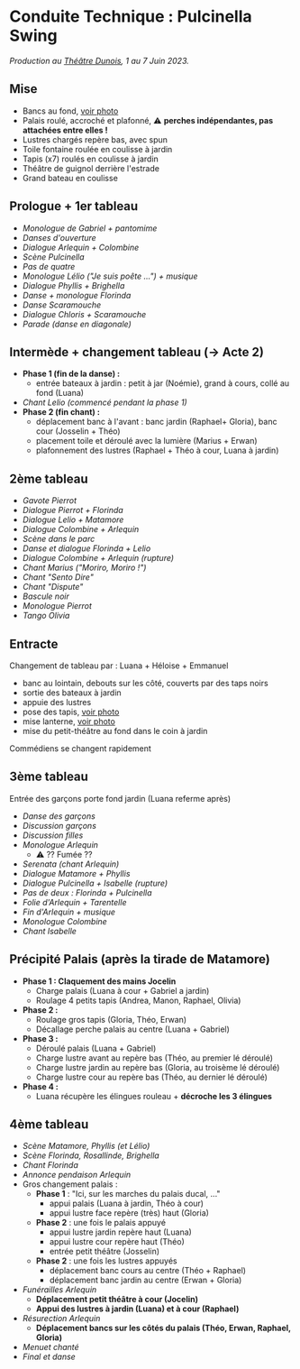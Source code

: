 # Conduite Technique : Pulcinella Swing

_Production au [Théâtre Dunois](https://www.theatredunois.org/), 1 au 7 Juin 2023._ 

## Mise

- Bancs au fond, [voir photo](./bancs_mise_dunois.jpg)
- Palais roulé, accroché et plafonné, :warning: **perches indépendantes, pas attachées entre elles !**
- Lustres chargés repère bas, avec spun
- Toile fontaine roulée en coulisse à jardin
- Tapis (x7) roulés en coulisse à jardin
- Théâtre de guignol derrière l'estrade
- Grand bateau en coulisse

## Prologue + 1er tableau

- _Monologue de Gabriel + pantomime_
- _Danses d'ouverture_
- _Dialogue Arlequin + Colombine_
- _Scène Pulcinella_
- _Pas de quatre_
- _Monologue Lélio ("Je suis poête ...") + musique_
- _Dialogue Phyllis + Brighella_
- _Danse + monologue Florinda_
- _Danse Scaramouche_
- _Dialogue Chloris + Scaramouche_
- _Parade (danse en diagonale)_

## Intermède + changement tableau (-> Acte 2)

- **Phase 1 (fin de la danse) :**
    - entrée bateaux à jardin : petit à jar (Noémie), grand à cours, collé au fond (Luana)  
- _Chant Lelio (commencé pendant la phase 1)_
- **Phase 2 (fin chant) :**
    - déplacement banc à l'avant : banc jardin (Raphael+ Gloria), banc cour (Josselin + Théo)
    - placement toile et déroulé avec la lumière (Marius + Erwan)
    - plafonnement des lustres (Raphael + Théo à cour, Luana à jardin)

## 2ème tableau

- _Gavote Pierrot_
- _Dialogue Pierrot + Florinda_
- _Dialogue Lelio + Matamore_
- _Dialogue Colombine + Arlequin_
- _Scène dans le parc_
- _Danse et dialogue Florinda + Lelio_
- _Dialogue Colombine + Arlequin (rupture)_
- _Chant Marius ("Moriro, Moriro !")_
- _Chant "Sento Dire"_
- _Chant "Dispute"_
- _Bascule noir_
- _Monologue Pierrot_
- _Tango Olivia_

## Entracte 

Changement de tableau par : Luana + Héloise + Emmanuel

- banc au lointain, debouts sur les côté, couverts par des taps noirs
- sortie des bateaux à jardin
- appuie des lustres
- pose des tapis, [voir photo](./tapis_dunois.jpg)
- mise lanterne, [voir photo](./lanterne_dunois.jpg)
- mise du petit-théâtre au fond dans le coin à jardin 

Commédiens se changent rapidement

## 3ème tableau

Entrée des garçons porte fond jardin (Luana referme après)

- _Danse des garçons_
- _Discussion garçons_
- _Discussion filles_
- _Monologue Arlequin_
    - :warning: ?? Fumée ??
- _Serenata (chant Arlequin)_
- _Dialogue Matamore + Phyllis_
- _Dialogue Pulcinella + Isabelle (rupture)_
- _Pas de deux : Florinda + Pulcinella_
- _Folie d'Arlequin + Tarentelle_
- _Fin d'Arlequin + musique_
- _Monologue Colombine_
- _Chant Isabelle_

## Précipité Palais (après la tirade de Matamore)

- **Phase 1 : Claquement des mains Jocelin**
  - Charge palais (Luana à cour + Gabriel a jardin)
  - Roulage 4 petits tapis (Andrea, Manon, Raphael, Olivia)
- **Phase 2 :**
  - Roulage gros tapis (Gloria, Théo, Erwan)
  - Décallage perche palais au centre (Luana + Gabriel)
- **Phase 3 :**
  - Déroulé palais (Luana + Gabriel)
  - Charge lustre avant au repère bas (Théo, au premier lé déroulé)
  - Charge lustre jardin au repère bas (Gloria, au troisème lé déroulé)
  - Charge lustre cour au repère bas (Théo, au dernier lé déroulé)
- **Phase 4 :**
  - Luana récupère les élingues rouleau + **décroche les 3 élingues**

## 4ème tableau

- _Scène Matamore, Phyllis (et Lélio)_
- _Scène Florinda, Rosallinde, Brighella_
- _Chant Florinda_
- _Annonce pendaison Arlequin_
- Gros changement palais :
  - **Phase 1** : "Ici, sur les marches du palais ducal, ..."
    - appui palais (Luana à jardin, Théo à cour)
    - appui lustre face repère (très) haut (Gloria)
  - **Phase 2** : une fois le palais appuyé 
    - appui lustre jardin repère haut (Luana)
    - appui lustre cour repère haut (Théo)
    - entrée petit théâtre (Josselin)
  - **Phase 2** : une fois les lustres appuyés
    - déplacement banc cours au centre (Théo + Raphael)
    - déplacement banc jardin au centre (Erwan + Gloria)
- _Funérailles Arlequin_
  - **Déplacement petit théâtre à cour (Jocelin)**
  - **Appui des lustres à jardin (Luana) et à cour (Raphael)**
- _Résurection Arlequin_
  - **Déplacement bancs sur les côtés du palais (Théo, Erwan, Raphael, Gloria)**
- _Menuet chanté_
- _Final et danse_ 
